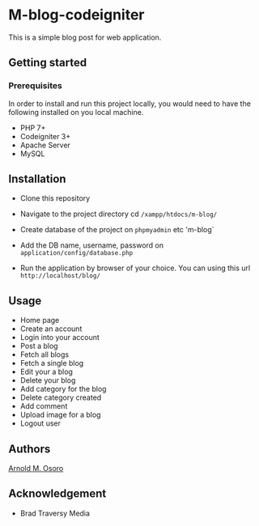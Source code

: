 # M-blog-codeigniter
This is a simple blog post for web application.

## Getting started
### Prerequisites
In order to install and run this project locally, you would need to have the following installed on you local machine.

 - PHP 7+
 - Codeigniter 3+
 - Apache Server
 - MySQL


## Installation
- Clone this repository

- Navigate to the project directory cd  `/xampp/htdocs/m-blog/`
- Create database of the project on `phpmyadmin` etc 'm-blog`
- Add the DB name, username, password on `application/config/database.php`
- Run the application by browser of your choice. You can using this url `http://localhost/blog/`


## Usage
- Home page
- Create an account
- Login into your account
- Post a blog
- Fetch all blogs
- Fetch a single blog
- Edit your a blog
- Delete your blog
- Add category for the blog
- Delete category created
- Add comment
- Upload image for a blog
- Logout user

## Authors
[Arnold M. Osoro](https://github.com/mmosoroohh)

## Acknowledgement
- Brad Traversy Media
